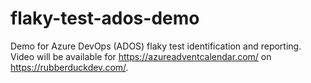 # flaky-test-ados-demo
Demo for Azure DevOps (ADOS) flaky test identification and reporting. Video will be available for https://azureadventcalendar.com/ on https://rubberduckdev.com/.
